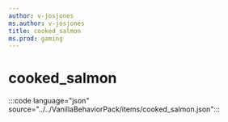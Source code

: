 ```yaml
---
author: v-josjones
ms.author: v-josjones
title: cooked_salmon
ms.prod: gaming
---
```


# cooked_salmon

:::code language="json" source="../../VanillaBehaviorPack/items/cooked_salmon.json":::